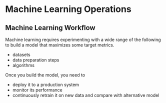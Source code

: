 # Machine Learning Operations

## Machine Learning Workflow
Machine learning requires experimenting with a wide range of the following to build a model that maximizes some target metrics.
- datasets
- data preparation steps
- algorithms

Once you build the model, you need to
- deploy it to a production system
- monitor its performance
- continuously retrain it on new data and compare with alternative model

